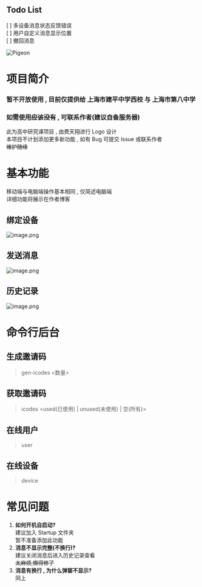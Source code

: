 ## Todo List
[ ] 多设备消息状态反馈错误  
[ ] 用户自定义消息显示位置  
[ ] 撤回消息

![Pigeon](https://socialify.git.ci/jsun969/Pigeon/image?description=1&font=Source%20Code%20Pro&forks=1&issues=1&language=1&logo=https%3A%2F%2Fi.loli.net%2F2021%2F05%2F22%2FWbwqHet19hd24Fz.png&owner=1&pattern=Brick%20Wall&pulls=1&stargazers=1&theme=Light)

# 项目简介

### 暂不开放使用 , 目前仅提供给 上海市建平中学西校 与 上海市第八中学

### 如需使用~~应该没有~~ , 可联系作者(建议自备服务器)

此为高中研究课项目 , 由费天翔进行 Logo 设计  
本项目不计划添加更多新功能 , 如有 Bug 可提交 Issue 或联系作者  
~~维护随缘~~

# 基本功能

移动端与电脑端操作基本相同 , 仅简述电脑端  
详细功能将展示在作者博客

## 绑定设备

![image.png](https://i.loli.net/2021/05/22/89PcA2m4nqyXvjU.png)

## 发送消息

![image.png](https://i.loli.net/2021/05/22/vSruBxD95WaPj63.png)

## 历史记录

![image.png](https://i.loli.net/2021/05/22/gOWVHAkDIJG3Zl7.png)

# 命令行后台

## 生成邀请码

> gen-icodes <数量>

## 获取邀请码

> icodes <used(已使用) | unused(未使用) | 空(所有)>

## 在线用户

> user

## 在线设备

> device

# 常见问题

1. **如何开机自启动?**  
   建议加入 Startup 文件夹  
   暂不准备添加此功能
2. **消息不显示完整(不换行)?**  
   建议关闭消息后进入历史记录查看  
   ~~太麻烦,懒得修了~~
3. **消息有换行 , 为什么弹窗不显示?**  
   同上
